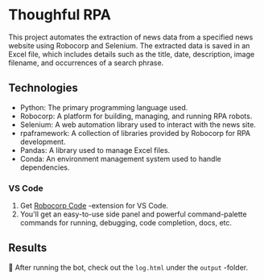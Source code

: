 # Thoughful RPA

This project automates the extraction of news data from a specified news website using Robocorp and Selenium. The extracted data is saved in an Excel file, which includes details such as the title, date, description, image filename, and occurrences of a search phrase.

## Technologies

* Python: The primary programming language used.
* Robocorp: A platform for building, managing, and running RPA robots.
* Selenium: A web automation library used to interact with the news site.
* rpaframework: A collection of libraries provided by Robocorp for RPA development.
* Pandas: A library used to manage Excel files.
* Conda: An environment management system used to handle dependencies.


### VS Code
1. Get [Robocorp Code](https://robocorp.com/docs/developer-tools/visual-studio-code/extension-features) -extension for VS Code.
2. You'll get an easy-to-use side panel and powerful command-palette commands for running, debugging, code completion, docs, etc.


## Results

🚀 After running the bot, check out the `log.html` under the `output` -folder.